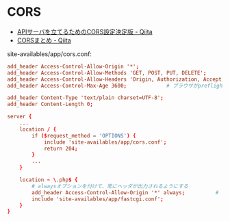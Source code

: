 # CORS

- [APIサーバを立てるためのCORS設定決定版 - Qiita](https://qiita.com/hirohero/items/886733f50f37404235db)
- [CORSまとめ - Qiita](https://qiita.com/tomoyukilabs/items/81698edd5812ff6acb34)

site-availables/app/cors.conf:

~~~conf
add_header Access-Control-Allow-Origin '*';
add_header Access-Control-Allow-Methods 'GET, POST, PUT, DELETE';
add_header Access-Control-Allow-Headers 'Origin, Authorization, Accept, Content-Type';
add_header Access-Control-Max-Age 3600;             # ブラウザがpreflight リクストをキャッシュ保持可能な期間

add_header Content-Type 'text/plain charset=UTF-8';
add_header Content-Length 0;
~~~

~~~conf
server {
    ...
    location / {
        if ($request_method = 'OPTIONS') {
            include 'site-availables/app/cors.conf';
            return 204;
        }
        ...
    }

    location ~ \.php$ {
        # alwaysオプションを付けて、常にヘッダが出力されるようにする
        add_header Access-Control-Allow-Origin '*' always;          # `*` だけだと許可されないケースがある。この場合、ホワイトリストをアプリ(この場合PHP)で管理して、ドメインを返す
        include 'site-availables/app/fastcgi.conf';
    }
}
~~~
